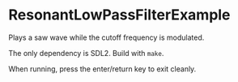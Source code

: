 # ResonantLowPassFilterExample
Plays a saw wave while the cutoff frequency is modulated.

The only dependency is SDL2.
Build with `make`.

When running, press the enter/return key to exit cleanly.
